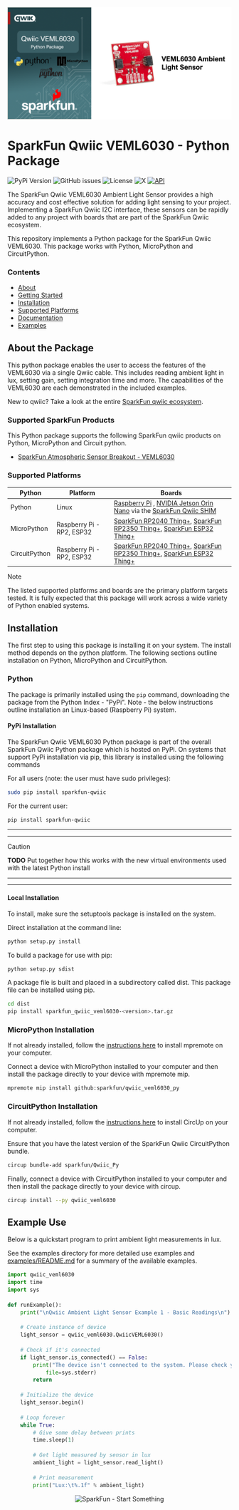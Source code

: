 ![Qwiic VEML6030 Python Package](docs/images/veml6030-gh-banner-py.png "qwiic VEML6030 Python Package" )

# SparkFun Qwiic VEML6030 - Python Package

![PyPi Version](https://img.shields.io/pypi/v/sparkfun_qwiic_veml6030)
![GitHub issues](https://img.shields.io/github/issues/sparkfun/qwiic_veml6030_py)
![License](https://img.shields.io/github/license/sparkfun/qwiic_veml6030_py)
![X](https://img.shields.io/twitter/follow/sparkfun)
[![API](https://img.shields.io/badge/API%20Reference-blue)](https://docs.sparkfun.com/qwiic_veml6030_py/classqwiic__veml6030_1_1_qwiic_v_e_m_l6030.html)

The SparkFun Qwiic VEML6030 Ambient Light Sensor provides a high accuracy and cost effective solution for adding light sensing to your project. Implementing a SparkFun Qwiic I2C interface, these sensors can be rapidly added to any project with boards that are part of the SparkFun Qwiic ecosystem.

This repository implements a Python package for the SparkFun Qwiic VEML6030. This package works with Python, MicroPython and CircuitPython.

### Contents

* [About](#about-the-package)
* [Getting Started](#getting-started)
* [Installation](#installation)
* [Supported Platforms](#supported-platforms)
* [Documentation](https://docs.sparkfun.com/qwiic_veml6030_py/classqwiic__veml6030_1_1_qwiic_v_e_m_l6030.html)
* [Examples](#examples)

## About the Package

This python package enables the user to access the features of the VEML6030 via a single Qwiic cable. This includes reading ambient light in lux, setting gain, setting integration time and more. The capabilities of the VEML6030 are each demonstrated in the included examples.

New to qwiic? Take a look at the entire [SparkFun qwiic ecosystem](https://www.sparkfun.com/qwiic).

### Supported SparkFun Products

This Python package supports the following SparkFun qwiic products on Python, MicroPython and Circuit python. 

* [SparkFun Atmospheric Sensor Breakout - VEML6030](https://www.sparkfun.com/sparkfun-ambient-light-sensor-veml6030-qwiic.html)

### Supported Platforms

| Python | Platform | Boards |
|--|--|--|
| Python | Linux | [Raspberry Pi](https://www.sparkfun.com/raspberry-pi-5-8gb.html) , [NVIDIA Jetson Orin Nano](https://www.sparkfun.com/nvidia-jetson-orin-nano-developer-kit.html) via the [SparkFun Qwiic SHIM](https://www.sparkfun.com/sparkfun-qwiic-shim-for-raspberry-pi.html) |
| MicroPython | Raspberry Pi - RP2, ESP32 | [SparkFun RP2040 Thing+](https://www.sparkfun.com/sparkfun-thing-plus-rp2040.html), [SparkFun RP2350 Thing+](https://www.sparkfun.com/sparkfun-thing-plus-rp2350.html), [SparkFun ESP32 Thing+](https://www.sparkfun.com/sparkfun-thing-plus-esp32-wroom-usb-c.html)
|CircuitPython | Raspberry Pi - RP2, ESP32 | [SparkFun RP2040 Thing+](https://www.sparkfun.com/sparkfun-thing-plus-rp2040.html), [SparkFun RP2350 Thing+](https://www.sparkfun.com/sparkfun-thing-plus-rp2350.html), [SparkFun ESP32 Thing+](https://www.sparkfun.com/sparkfun-thing-plus-esp32-wroom-usb-c.html)

> [!NOTE]
> The listed supported platforms and boards are the primary platform targets tested. It is fully expected that this package will work across a wide variety of Python enabled systems. 

## Installation 

The first step to using this package is installing it on your system. The install method depends on the python platform. The following sections outline installation on Python, MicroPython and CircuitPython.

### Python 

The package is primarily installed using the `pip` command, downloading the package from the Python Index - "PyPi". Note - the below instructions outline installation an Linux-based (Raspberry Pi) system.

#### PyPi Installation

The SparkFun Qwiic VEML6030 Python package is part of the overall SparkFun Qwiic Python package which is hosted on PyPi. On systems that support PyPi installation via pip, this library is installed using the following commands

For all users (note: the user must have sudo privileges):
```sh
sudo pip install sparkfun-qwiic
```
For the current user:

```sh
pip install sparkfun-qwiic
```
---
---
> [!CAUTION]
> **TODO** Put together how this works with the new virtual environments used with the latest Python install
---
---
#### Local Installation
To install, make sure the setuptools package is installed on the system.

Direct installation at the command line:
```sh
python setup.py install
```

To build a package for use with pip:
```sh
python setup.py sdist
 ```
A package file is built and placed in a subdirectory called dist. This package file can be installed using pip.
```sh
cd dist
pip install sparkfun_qwiic_veml6030-<version>.tar.gz
```

### MicroPython Installation
If not already installed, follow the [instructions here](https://docs.micropython.org/en/latest/reference/mpremote.html) to install mpremote on your computer.

Connect a device with MicroPython installed to your computer and then install the package directly to your device with mpremote mip.
```sh
mpremote mip install github:sparkfun/qwiic_veml6030_py
```

### CircuitPython Installation
If not already installed, follow the [instructions here](https://docs.circuitpython.org/projects/circup/en/latest/#installation) to install CircUp on your computer.

Ensure that you have the latest version of the SparkFun Qwiic CircuitPython bundle. 
```sh
circup bundle-add sparkfun/Qwiic_Py
```

Finally, connect a device with CircuitPython installed to your computer and then install the package directly to your device with circup.
```sh
circup install --py qwiic_veml6030
```

Example Use
 ---------------
Below is a quickstart program to print ambient light measurements in lux.

See the examples directory for more detailed use examples and [examples/README.md](https://github.com/sparkfun/qwiic_veml6030_py/blob/main/examples/README.md) for a summary of the available examples.

```python
import qwiic_veml6030
import time
import sys

def runExample():
	print("\nQwiic Ambient Light Sensor Example 1 - Basic Readings\n")

	# Create instance of device
	light_sensor = qwiic_veml6030.QwiicVEML6030()

	# Check if it's connected
	if light_sensor.is_connected() == False:
		print("The device isn't connected to the system. Please check your connection", \
			file=sys.stderr)
		return

	# Initialize the device
	light_sensor.begin()

	# Loop forever
	while True:
		# Give some delay between prints
		time.sleep(1)

		# Get light measured by sensor in lux
		ambient_light = light_sensor.read_light()

		# Print measurement
		print("Lux:\t%.1f" % ambient_light)
```
<p align="center">
<img src="https://cdn.sparkfun.com/assets/custom_pages/3/3/4/dark-logo-red-flame.png" alt="SparkFun - Start Something">
</p>
